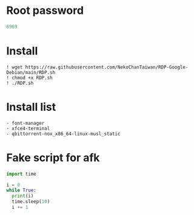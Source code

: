 # Root password
```py
6969
```

# Install
```shell
! wget https://raw.githubusercontent.com/NekoChanTaiwan/RDP-Google-Debian/main/RDP.sh
! chmod +x RDP.sh
! ./RDP.sh
```

# Install list
```
- font-manager
- xfce4-terminal
- qbittorrent-nox_x86_64-linux-musl_static
```

# Fake script for afk
```py
import time

i = 0
while True:
  print(i)
  time.sleep(10)
  i += 1
```